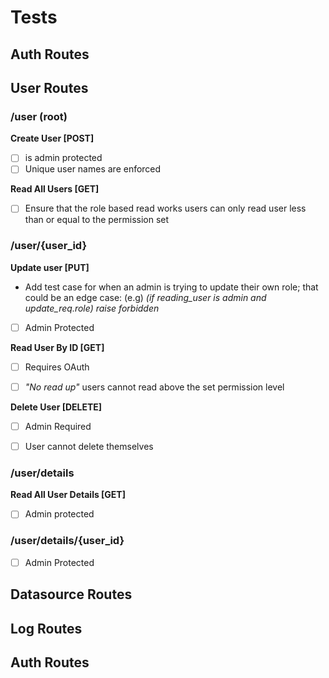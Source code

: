 # Tests

## Auth Routes






## User Routes

### /user (root)

**Create User [POST]**

- [ ] is admin protected
- [ ] Unique user names are enforced

**Read All Users [GET]**

- [ ] Ensure that the role based read works
      users can only read user less than or equal to the permission set

### /user/{user_id}

**Update user [PUT]**

- Add test case for when an admin is trying to update their own role; that could be an edge case: (e.g) _(if reading_user is admin and update_req.role) raise forbidden_
- [ ] Admin Protected

**Read User By ID [GET]**

- [ ] Requires OAuth

- [ ] _"No read up"_ users cannot read above the set permission level

**Delete User [DELETE]**

- [ ] Admin Required

- [ ] User cannot delete themselves

### /user/details

**Read All User Details [GET]**

- [ ] Admin protected

### /user/details/{user_id}

- [ ] Admin Protected

## Datasource Routes

## Log Routes

## Auth Routes
